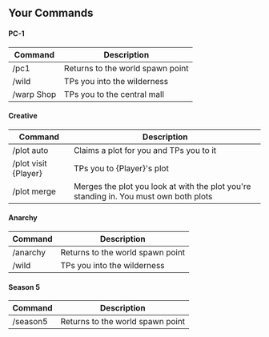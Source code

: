 ## **Your Commands**

#### PC-1

| Command    | Description                      |
|------------|----------------------------------|
| /pc1       | Returns to the world spawn point |
| /wild      | TPs you into the wilderness      |
| /warp Shop | TPs you to the central mall      |

#### Creative

| Command              | Description                                                                           |
|----------------------|---------------------------------------------------------------------------------------|
| /plot auto           | Claims a plot for you and TPs you to it                                               |
| /plot visit {Player} | TPs you to {Player}'s plot                                                            |
| /plot merge          | Merges the plot you look at with the plot you're standing in. You must own both plots |

#### Anarchy

| Command  | Description                      |
|----------|----------------------------------|
| /anarchy | Returns to the world spawn point |
| /wild    | TPs you into the wilderness      |

#### Season 5

| Command  | Description                      |
|----------|----------------------------------|
| /season5 | Returns to the world spawn point |